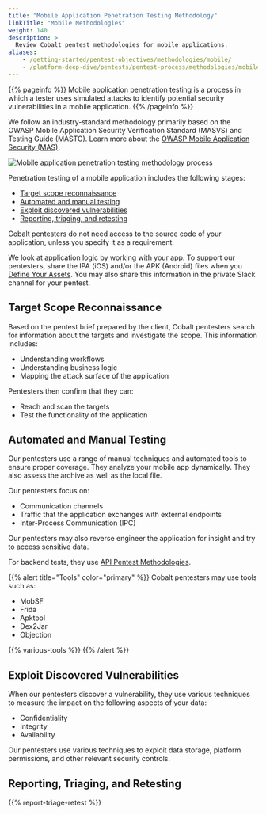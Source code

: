 ```yaml
---
title: "Mobile Application Penetration Testing Methodology"
linkTitle: "Mobile Methodologies"
weight: 140
description: >
  Review Cobalt pentest methodologies for mobile applications.
aliases:
    - /getting-started/pentest-objectives/methodologies/mobile/
    - /platform-deep-dive/pentests/pentest-process/methodologies/mobile/
---
```


{{% pageinfo %}}
Mobile application penetration testing is a process in which a tester uses simulated attacks to identify potential security vulnerabilities in a mobile application.
{{% /pageinfo %}}

We follow an industry-standard methodology primarily based on the OWASP Mobile Application Security Verification Standard (MASVS) and Testing Guide (MASTG). Learn more about the [OWASP Mobile Application Security (MAS)](https://mas.owasp.org/).

![Mobile application penetration testing methodology process](/methodologies/mobile-app-pentest-methodology-process.png "Mobile application penetration testing methodology process")

Penetration testing of a mobile application includes the following stages:

- [Target scope reconnaissance](#target-scope-reconnaissance)
- [Automated and manual testing](#automated-and-manual-testing)
- [Exploit discovered vulnerabilities](#exploit-discovered-vulnerabilities)
- [Reporting, triaging, and retesting](#reporting-triaging-and-retesting)

Cobalt pentesters do not need access to the source code of your application, unless you specify it as a requirement.

We look at application logic by working with your app. To support our pentesters, share the IPA (iOS) and/or the APK (Android) files when you [Define Your Assets](/getting-started/assets/). You may also share this information in the private Slack channel for your pentest.

## Target Scope Reconnaissance

Based on the pentest brief prepared by the client, Cobalt pentesters search for
information about the targets and investigate the scope. This information
includes:

- Understanding workflows
- Understanding business logic
- Mapping the attack surface of the application

Pentesters then confirm that they can:

- Reach and scan the targets
- Test the functionality of the application

## Automated and Manual Testing

Our pentesters use a range of manual techniques and automated tools to ensure
proper coverage. They analyze your mobile app dynamically. They also
assess the archive as well as the local file.

Our pentesters focus on:

- Communication channels
- Traffic that the application exchanges with external endpoints
- Inter-Process Communication (IPC)

Our pentesters may also reverse engineer the application for insight and try to access sensitive data.

For backend tests, they use [API Pentest Methodologies](/methodologies/api-methodologies/).

{{% alert title="Tools" color="primary" %}}
Cobalt pentesters may use tools such as:

- MobSF
- Frida
- Apktool
- Dex2Jar
- Objection

{{% various-tools %}}
{{% /alert %}}

## Exploit Discovered Vulnerabilities

When our pentesters discover a vulnerability, they use various techniques to measure the impact on the following aspects of your data:

- Confidentiality
- Integrity
- Availability

Our pentesters use various techniques to exploit data storage, platform permissions, and other relevant security controls.

## Reporting, Triaging, and Retesting

{{% report-triage-retest %}}

